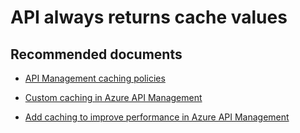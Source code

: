 <properties
    pageTitle="API always returns cache values"
    description="API always returns cache values"
    service="microsoft.apim"
    resource="apimanagement"
    authors="jtwalters25"
    displayOrder="13"
    selfHelpType="generic"
    supportTopicIds="32318284"
    resourceTags=""
    productPesIds="15551"
    cloudEnvironments="public"
/>

# API always returns cache values

## **Recommended documents**

* [API Management caching policies](https://docs.microsoft.com/azure/api-management/api-management-caching-policies) 
	
* [Custom caching in Azure API Management](https://docs.microsoft.com/azure/api-management/api-management-sample-cache-by-key)

* [Add caching to improve performance in Azure API Management](https://docs.microsoft.com/azure/api-management/api-management-howto-cache) 


